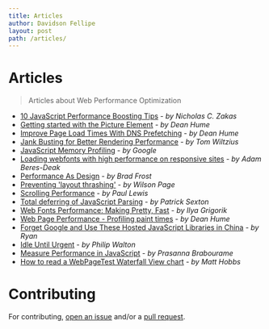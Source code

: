 ```yaml
---
title: Articles
author: Davidson Fellipe
layout: post
path: /articles/
---
```


# Articles

> Articles about Web Performance Optimization

- [10 JavaScript Performance Boosting Tips](http://jonraasch.com/blog/10-javascript-performance-boosting-tips-from-nicholas-zakas) - _by Nicholas C. Zakas_
- [Getting started with the Picture Element](http://deanhume.com/getting-started-with-the-picture-element/) - _by Dean Hume_
- [Improve Page Load Times With DNS Prefetching](http://www.deanhume.com/improve-page-load-times-with-dns-prefetching/) - _by Dean Hume_
- [Jank Busting for Better Rendering Performance](https://www.html5rocks.com/en/tutorials/speed/rendering/) - _by Tom Wiltzius_
- [JavaScript Memory Profiling](https://developers.google.com/web/tools/chrome-devtools/memory-problems?utm_campaign=2016q3&utm_medium=redirect&utm_source=dcc) - _by Google_
- [Loading webfonts with high performance on responsive sites](http://bdadam.com/blog/loading-webfonts-with-high-performance.html) - _by Adam Beres-Deak_
- [Performance As Design](https://bradfrost.com/blog/post/performance-as-design/) - _by Brad Frost_
- [Preventing 'layout thrashing'](http://wilsonpage.co.uk/preventing-layout-thrashing/) - _by Wilson Page_
- [Scrolling Performance](https://www.html5rocks.com/en/tutorials/speed/scrolling/) - _by Paul Lewis_
- [Total deferring of JavaScript Parsing](https://varvy.com/pagespeed/defer-loading-javascript.html) - _by Patrick Sexton_
- [Web Fonts Performance: Making Pretty, Fast](https://www.igvita.com/2012/09/12/web-fonts-performance-making-pretty-fast/) - _by Ilya Grigorik_
- [Web Page Performance - Profiling paint times](http://www.deanhume.com/web-page-performance-profiling-paint-times/) - _by Dean Hume_
- [Forget Google and Use These Hosted JavaScript Libraries in China](https://chineseseoshifu.com/blog/china-hosted-javascript-libraries-jquery-dojo-boostrap.html) - _by Ryan_
- [Idle Until Urgent](https://philipwalton.com/articles/idle-until-urgent/) - _by Philip Walton_
- [Measure Performance in JavaScript](https://medium.com/@prasanna18101994/measure-performance-in-javascript-254ad738669c) - _by Prasanna Brabourame_
- [How to read a WebPageTest Waterfall View chart](https://nooshu.github.io/blog/2019/10/02/how-to-read-a-wpt-waterfall-chart/) - _by Matt Hobbs_

# Contributing

For contributing, [open an issue](https://github.com/davidsonfellipe/awesome-wpo/issues) and/or a [pull request](https://github.com/davidsonfellipe/awesome-wpo/pulls).
